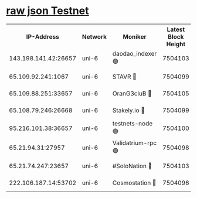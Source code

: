 [raw json Testnet](https://rpc-check.junot.stavr.tech/junot/rpc-junot-result.json)
=


<table><tr><th>IP-Address</th><th>Network</th><th>Moniker</th><th>Latest Block Height</th><th>Earliest Block Height</th><th>Catching Up</th><th>Tx Index</th><th>Voting Power</th><th>Scan Time</th></tr><tr><td>143.198.141.42:26657</td><td>uni-6</td><td>daodao_indexer 🟢</td><td>7504103</td><td>1</td><td>False</td><td>off</td><td>0</td><td>2024-01-30T01:21:34.882073395UTC</td></tr><tr><td>65.109.92.241:1067</td><td>uni-6</td><td>STAVR 🔴</td><td>7504099</td><td>1138541</td><td>False</td><td>on</td><td>6053</td><td>2024-01-30T01:21:24.783395115UTC</td></tr><tr><td>65.109.88.251:33657</td><td>uni-6</td><td>OranG3cluB 🔴</td><td>7504105</td><td>1138541</td><td>False</td><td>on</td><td>11</td><td>2024-01-30T01:21:39.366390470UTC</td></tr><tr><td>65.108.79.246:26668</td><td>uni-6</td><td>Stakely.io 🔴</td><td>7504099</td><td>1570872</td><td>False</td><td>on</td><td>1691887</td><td>2024-01-30T01:21:25.133262450UTC</td></tr><tr><td>95.216.101.38:36657</td><td>uni-6</td><td>testnets-node 🟢</td><td>7504100</td><td>1615130</td><td>False</td><td>on</td><td>0</td><td>2024-01-30T01:21:27.538299951UTC</td></tr><tr><td>65.21.94.31:27957</td><td>uni-6</td><td>Validatrium-rpc 🟢</td><td>7504098</td><td>2943363</td><td>False</td><td>on</td><td>0</td><td>2024-01-30T01:21:20.319446257UTC</td></tr><tr><td>65.21.74.247:23657</td><td>uni-6</td><td>#SoloNation 🔴</td><td>7504103</td><td>5208001</td><td>False</td><td>on</td><td>112</td><td>2024-01-30T01:21:34.011102148UTC</td></tr><tr><td>222.106.187.14:53702</td><td>uni-6</td><td>Cosmostation 🔴</td><td>7504096</td><td>7473037</td><td>False</td><td>on</td><td>109003</td><td>2024-01-30T01:21:17.929518658UTC</td></tr></table>